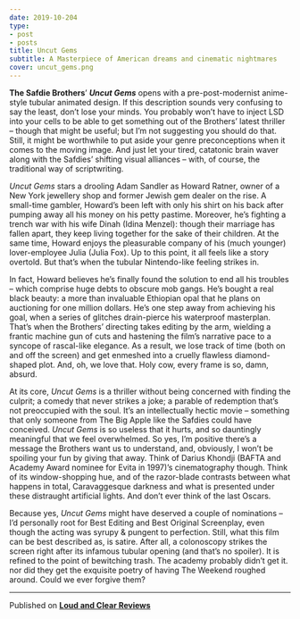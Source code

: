 ```yaml
---
date: 2019-10-204
type:
- post
- posts
title: Uncut Gems
subtitle: A Masterpiece of American dreams and cinematic nightmares
cover: uncut_gems.png
---
```


**The Safdie Brothers**’ ***Uncut Gems*** opens with a pre-post-modernist anime-style tubular animated design. If this description sounds very confusing to say the least, don’t lose your minds. You probably won’t have to inject LSD into your cells to be able to get something out of the Brothers’ latest thriller – though that might be useful; but I’m not suggesting you should do that. Still, it might be worthwhile to put aside your genre preconceptions when it comes to the moving image. And just let your tired, catatonic brain waver along with the Safdies’ shifting visual alliances – with, of course, the traditional way of scriptwriting.

*Uncut Gems* stars a drooling Adam Sandler as Howard Ratner, owner of a New York jewellery shop and former Jewish gem dealer on the rise. A small-time gambler, Howard’s been left with only his shirt on his back after pumping away all his money on his petty pastime. Moreover, he’s fighting a trench war with his wife Dinah (Idina Menzel): though their marriage has fallen apart, they keep living together for the sake of their children. At the same time, Howard enjoys the pleasurable company of his (much younger) lover-employee Julia (Julia Fox). Up to this point, it all feels like a story overtold. But that’s when the tubular Nintendo-like feeling strikes in.

In fact, Howard believes he’s finally found the solution to end all his troubles – which comprise huge debts to obscure mob gangs. He’s bought a real black beauty: a more than invaluable Ethiopian opal that he plans on auctioning for one million dollars. He’s one step away from achieving his goal, when a series of glitches drain-pierce his waterproof masterplan. That’s when the Brothers’ directing takes editing by the arm, wielding a frantic machine gun of cuts and hastening the film’s narrative pace to a syncope of rascal-like elegance. As a result, we lose track of time (both on and off the screen) and get enmeshed into a cruelly flawless diamond-shaped plot. And, oh, we love that. Holy cow, every frame is so, damn, absurd.

At its core, *Uncut Gems* is a thriller without being concerned with finding the culprit; a comedy that never strikes a joke; a parable of redemption that’s not preoccupied with the soul. It’s an intellectually hectic movie – something that only someone from The Big Apple like the Safdies could have conceived. *Uncut Gems* is so useless that it hurts, and so dauntingly meaningful that we feel overwhelmed. So yes, I’m positive there’s a message the Brothers want us to understand, and, obviously, I won’t be spoiling your fun by giving that away. Think of Darius Khondji (BAFTA and Academy Award nominee for Evita in 1997)’s cinematography though. Think of its window-shopping hue, and of the razor-blade contrasts between what happens in total, Caravaggesque darkness and what is presented under these distraught artificial lights. And don’t ever think of the last Oscars.

Because yes, *Uncut Gems* might have deserved a couple of nominations – I’d personally root for Best Editing and Best Original Screenplay, even though the acting was syrupy & pungent to perfection. Still, what this film can be best described as, is satire. After all, a colonoscopy strikes the screen right after its infamous tubular opening (and that’s no spoiler). It is refined to the point of bewitching trash. The academy probably didn’t get it. nor did they get the exquisite poetry of having The Weekend roughed around. Could we ever forgive them?

---
Published on **[Loud and Clear Reviews](loudandclearreviews.com)**
